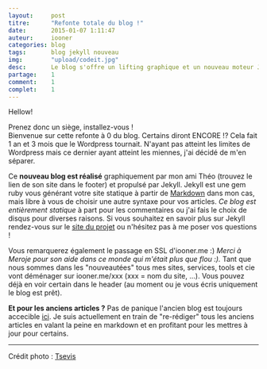 ```yaml
---
layout: 	post
titre:  	"Refonte totale du blog !"
date:   	2015-01-07 1:11:47
auteur: 	iooner
categories: blog
tags:		blog jekyll nouveau
img: 		"upload/codeit.jpg"
desc:		Le blog s'offre un lifting graphique et un nouveau moteur Jekyll.
partage:	1
comment:	1
complet:	1
---
```

Hellow!  

Prenez donc un siège, installez-vous !  
Bienvenue sur cette refonte à 0 du blog. Certains diront ENCORE !? Cela fait 1 an et 3 mois que le Wordpress tournait. N'ayant pas atteint les limites de Wordpress mais ce dernier ayant atteint les miennes, j'ai décidé de m'en séparer.  
  
Ce **nouveau blog est réalisé** graphiquement par mon ami Théo (trouvez le lien de son site dans le footer) et propulsé par Jekyll. Jekyll est une gem ruby vous générant votre site statique à partir de [Markdown][markdown] dans mon cas, mais libre à vous de choisir une autre syntaxe pour vos articles. *Ce blog est entièrement statique* à part pour les commentaires ou j'ai fais le choix de disqus pour diverses raisons. Si vous souhaitez en savoir plus sur Jekyll rendez-vous sur le [site du projet][jekyll] ou n'hésitez pas à me poser vos questions !

Vous remarquerez également le passage en SSL d'iooner.me :) *Merci à Meroje pour son aide dans ce monde qui m'était plus que flou :).* Tant que nous sommes dans les "nouveautées" tous mes sites, services, tools et cie vont déménager sur iooner.me/xxx (xxx = nom du site, ...). Vous pouvez déjà en voir certain dans le header (au moment ou je vous écris uniquement le blog est prêt).


**Et pour les anciens articles ?** Pas de panique l'ancien blog est toujours accecible [ici][old]. Je suis actuellement en train de "re-rédiger" tous les anciens articles en valant la peine en markdown et en profitant pour les mettres à jour pour certains.

<hr>

Crédit photo : [Tsevis][photo]

[photo]:		https://www.flickr.com/photos/tsevis/
[jekyll]:		http://jekyllrb.com/
[old]:			https://iooner.me/old
[markdown]:		http://fr.wikipedia.org/wiki/Markdown